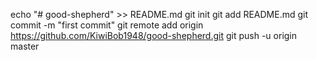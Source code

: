 echo "# good-shepherd" >> README.md
git init
git add README.md
git commit -m "first commit"
git remote add origin https://github.com/KiwiBob1948/good-shepherd.git
git push -u origin master